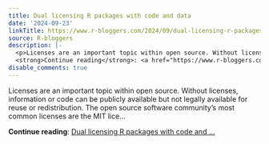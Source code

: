```yaml
---
title: Dual licensing R packages with code and data
date: '2024-09-23'
linkTitle: https://www.r-bloggers.com/2024/09/dual-licensing-r-packages-with-code-and-data/
source: R-bloggers
description: |-
  <p>Licenses are an important topic within open source. Without licenses, information or code can be publicly available but not legally available for reuse or redistribution. The open source software community’s most common licenses are the MIT lice...</p>
  <strong>Continue reading</strong>: <a href="https://www.r-bloggers.com/2024/09/dual-licensing-r-packages-with-code-and-data/">Dual licensing R packages with code and ...
disable_comments: true
---
```

<p>Licenses are an important topic within open source. Without licenses, information or code can be publicly available but not legally available for reuse or redistribution. The open source software community’s most common licenses are the MIT lice...</p>
<strong>Continue reading</strong>: <a href="https://www.r-bloggers.com/2024/09/dual-licensing-r-packages-with-code-and-data/">Dual licensing R packages with code and ...